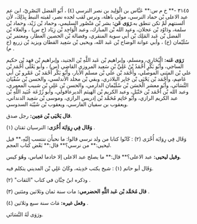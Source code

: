٣١٤٥ -** خ م س:** عَبَّاس بن الْوَلِيد بن نصر النرسي (٤) ، أَبُو الفضل البَصْرِيّ، ابن عم عبد الاعلى بْن حماد النرسي، مولى باهلة، ونرس لقب لجده نصر، لقبته النبط بِذَلِكَ، لأن ألسنتهم لَمْ تكن تنطق به.**رَوَى عَن:** بشر بْن مَنْصُور السليمي، وحماد بْن زَيْد، وحماد بْن سلمة، ودَاوُد بْن عجلان، وعبد الله بْن المبارك، وعبد الْوَاحِد بْن زِيَاد (خ س) ، والعلاء بْن الفضل بْن عَبد المَلِك بْن أَبي سوية المنقري، وفضالة بْن الحصين العطار، ومعتمر بْن سُلَيْمان (خ) ، وأبي عوانة الوضاح بْن عَبد الله، ويحيى بْن سَعِيد القطان ويزيد بْن زريع (خ م) .

**رَوَى عَنه:** الْبُخَارِي، ومسلم، وإبراهيم بْن عَبد اللَّهِ بْن الجنيد، وإبراهيم بْن فهد بْن حكيم الساجي، وأَبُو بَكْرٍ أَحْمَدُ بْنُ عَلِيِّ بْنِ سَعِيد المروزي القاضي (س) ، وأبو يَعْلَى أَحْمَد بْن علي بْن المثنى الموصلي، وأَحْمَد بْن علي بْن مسلم الأبار، وأَبُو بَكْر أَحْمَد بْن عَمْرو بْن أَبي عَاصِم، وأَحْمَد بْن يَحْيَى بْن جَابِر البلاذري، وبقي بْن مخلد الأندلسي، والحسن بْن سُفْيَان النَّسَائي، وأَبُو معشر الْحَسَن بْن سُلَيْمان الدارمي، والحسن بْن عَلِي بْن شبيب المعمري، وعبد الله بْن أَحْمَد بْن حَنْبَل، وعبد الكريم بْن الهيثم الديرعاقولي، وأبو زُرْعَة عُبَيد اللَّهِ بْن عبد الكريم الرازي، وأَبُو حَاتِم مُحَمَّد بْن إدريس الرازي، وموسى بْن سَعِيد الدنداني، ويعقوب بن سفيان الفارسي، ويعقوب بْن شَيْبَة السدوسي.

**قال يَحْيَى بْن مَعِين:** رجل صدق.

**وَقَال فِي رِوَايَة أُخْرَى:** النرسيان ثقتان (١) .

وَقَال فِي رِوَايَة أُخْرَى (٢) : كَانُوا كتابا من ولد نرسي قالوا: ما نحبأَن ننتسب إِلَيْهِ،** قيل ليحيى:** من نرسي؟** قال:** بَعْض كتاب العجم.

**وقيل ليحيى:** عبد الاعلى؟** قال:** ما يصلح عبد الاعلى إلا خادما لعباس، وهُوَ كيس.

وَقَال أبو حاتم (١) : شيخ يكتب حَدِيثه، وكَانَ عَلِي بْن المديني يتكلم فيه.

وذكره ابنُ حِبَّان في كتاب "الثقات" (٢) .

**قال مُحَمَّد بْن عَبد اللَّهِ الحضرمي:** مات سنة ثمان وثلاثين ومئتين (٣) .

**وقعل غيره:** مَاتَ سنة سبع وثلاثين (٤) .

ورَوَى لَهُ النَّسَائي.